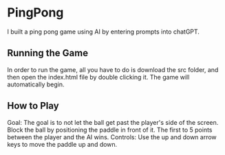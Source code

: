 # PingPong
I built a ping pong game using AI by entering prompts into chatGPT.

## Running the Game
In order to run the game, all you have to do is download the src folder, and then open the index.html file by double clicking it.
The game will automatically begin.

## How to Play
Goal: The goal is to not let the ball get past the player's side of the screen. Block the ball by positioning the paddle
      in front of it. The first to 5 points between the player and the AI wins.
Controls: Use the up and down arrow keys to move the paddle up and down.
